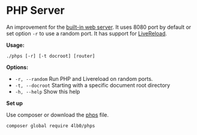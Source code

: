 # PHP Server

An improvement for the [built-in web server](https://www.php.net/manual/en/features.commandline.webserver.php). 
It uses 8080 port by default or set option `-r` to use a random port.
It has support for [LiveReload](https://www.npmjs.com/package/livereload).

**Usage:**

    ./phps [-r] [-t docroot] [router]

**Options:**

* `-r, --random`	Run PHP and Livereload on random ports.
* `-t, --docroot`	Starting with a specific document root directory
* `-h, --help`	Show this help

**Set up**

Use composer or download the [phps](/phps) file.

    composer global require 4lb0/phps

